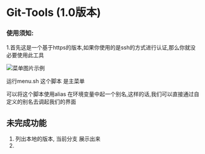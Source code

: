 # Git-Tools  (1.0版本)



### 使用须知:

1.首先这是一个基于https的版本,如果你使用的是ssh的方式进行认证,那么你就没必要使用此工具

![菜单图片示例]()





运行menu.sh 这个脚本 是主菜单

可以将这个脚本使用alias 在环境变量中起一个别名,这样的话,我们可以直接通过自定义的别名去调起我们的界面





















## 未完成功能



1. 列出本地的版本, 当前分支  展示出来
2. 













